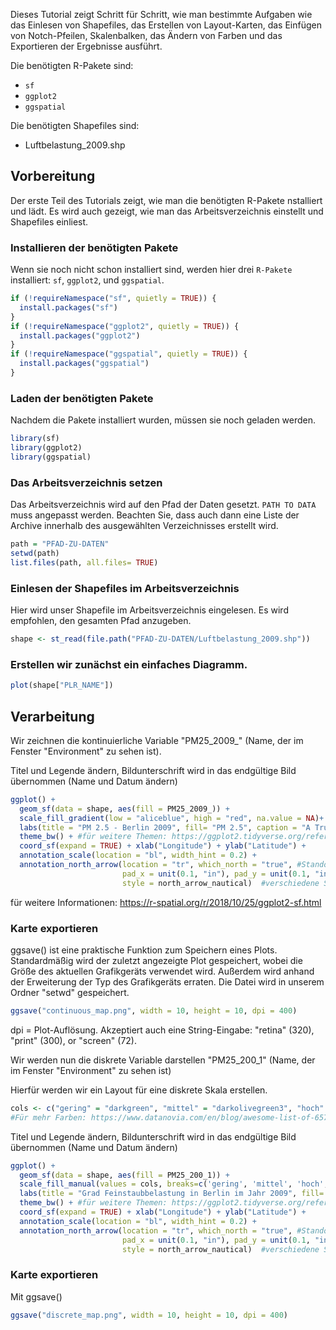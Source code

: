
Dieses Tutorial zeigt Schritt für Schritt, wie man bestimmte Aufgaben wie
das Einlesen von Shapefiles, das Erstellen von Layout-Karten, das Einfügen 
von Notch-Pfeilen, Skalenbalken, das Ändern von Farben und das Exportieren der 
Ergebnisse ausführt.

Die benötigten R-Pakete sind:
  
- `sf`
- `ggplot2`
- `ggspatial`

Die benötigten Shapefiles sind: 
  
- Luftbelastung_2009.shp

## Vorbereitung
Der erste Teil des Tutorials zeigt, wie man die benötigten R-Pakete
nstalliert und lädt. Es wird auch gezeigt, wie man das Arbeitsverzeichnis
einstellt und Shapefiles einliest.


### Installieren der benötigten Pakete
Wenn sie noch nicht schon installiert sind, werden hier drei `R-Pakete` 
installiert: `sf`, `ggplot2`, und `ggspatial`.

```r
if (!requireNamespace("sf", quietly = TRUE)) {
  install.packages("sf")
}
if (!requireNamespace("ggplot2", quietly = TRUE)) {
  install.packages("ggplot2")
}
if (!requireNamespace("ggspatial", quietly = TRUE)) {
  install.packages("ggspatial")
}
```
### Laden der benötigten Pakete
Nachdem die Pakete installiert wurden, müssen sie noch geladen werden.

```r
library(sf)
library(ggplot2)
library(ggspatial)
```

### Das Arbeitsverzeichnis setzen
Das Arbeitsverzeichnis wird auf den Pfad der Daten gesetzt. 
`PATH TO DATA` muss angepasst werden. 
Beachten Sie, dass auch dann eine Liste der Archive innerhalb des ausgewählten 
Verzeichnisses erstellt wird.

```r
path = "PFAD-ZU-DATEN"
setwd(path)
list.files(path, all.files= TRUE)
```

### Einlesen der Shapefiles im Arbeitsverzeichnis
Hier wird unser Shapefile im Arbeitsverzeichnis eingelesen. 
Es wird empfohlen, den gesamten Pfad anzugeben.

```r
shape <- st_read(file.path("PFAD-ZU-DATEN/Luftbelastung_2009.shp"))
```

### Erstellen wir zunächst ein einfaches Diagramm.

```r
plot(shape["PLR_NAME"]) 
```
## Verarbeitung

Wir zeichnen die kontinuierliche Variable "PM25_2009_" 
(Name, der im Fenster "Environment" zu sehen ist).

Titel und Legende ändern, Bildunterschrift wird in das endgültige 
Bild übernommen (Name und Datum ändern)

```r
ggplot() + 
  geom_sf(data = shape, aes(fill = PM25_2009_)) +
  scale_fill_gradient(low = "aliceblue", high = "red", na.value = NA)+ #Für mehr Farben: https://www.datanovia.com/en/blog/awesome-list-of-657-r-color-names/
  labs(title = "PM 2.5 - Berlin 2009", fill= "PM 2.5", caption = "A Trumper, 11.04.2023") + 
  theme_bw() + #für weitere Themen: https://ggplot2.tidyverse.org/reference/ggtheme.html
  coord_sf(expand = TRUE) + xlab("Longitude") + ylab("Latitude") +
  annotation_scale(location = "bl", width_hint = 0.2) +
  annotation_north_arrow(location = "tr", which_north = "true", #Standortoptionen sind: "bl", "tl", "br", "tr" (https://bookdown.org/brianwood1/QDASS/simple-static-maps.html)
                         pad_x = unit(0.1, "in"), pad_y = unit(0.1, "in"), #Zahlen für verschiedene Standorte anpassen
                         style = north_arrow_nautical)  #verschiedene Stile: north_arrow_orienteering, north_arrow_fancy_orienteering, north_arrow_minimal, north_arrow_nautical
```

für weitere Informationen: https://r-spatial.org/r/2018/10/25/ggplot2-sf.html

### Karte exportieren
ggsave() ist eine praktische Funktion zum Speichern eines Plots. 
Standardmäßig wird der zuletzt angezeigte Plot gespeichert, wobei die Größe des aktuellen Grafikgeräts verwendet wird. 
Außerdem wird anhand der Erweiterung der Typ des Grafikgeräts erraten.
Die Datei wird in unserem Ordner "setwd" gespeichert.

```r
ggsave("continuous_map.png", width = 10, height = 10, dpi = 400)
```

dpi = Plot-Auflösung. Akzeptiert auch eine String-Eingabe: "retina" (320), "print" (300), or "screen" (72).

Wir werden nun die diskrete Variable darstellen "PM25_200_1"
(Name, der im Fenster "Environment" zu sehen ist)


Hierfür werden wir ein Layout für eine diskrete Skala erstellen.

```r
cols <- c("gering" = "darkgreen", "mittel" = "darkolivegreen3", "hoch" = "orange", "sehr hoch" = "red")
#Für mehr Farben: https://www.datanovia.com/en/blog/awesome-list-of-657-r-color-names/
```

Titel und Legende ändern, Bildunterschrift wird in das endgültige 
Bild übernommen (Name und Datum ändern)

```r
ggplot() + 
  geom_sf(data = shape, aes(fill = PM25_200_1)) +
  scale_fill_manual(values = cols, breaks=c('gering', 'mittel', 'hoch',"sehr hoch"))+ #Hier verwenden wir die Farben, die wir zuvor definiert haben, und legen die Reihenfolge fest.
  labs(title = "Grad Feinstaubbelastung in Berlin im Jahr 2009", fill= "Grad", caption = "A Trumper, 11.04.2023") + 
  theme_bw() + #für weitere Themen: https://ggplot2.tidyverse.org/reference/ggtheme.html
  coord_sf(expand = TRUE) + xlab("Longitude") + ylab("Latitude") +
  annotation_scale(location = "bl", width_hint = 0.2) +
  annotation_north_arrow(location = "tr", which_north = "true", #Standortoptionen sind: "bl", "tl", "br", "tr" (https://bookdown.org/brianwood1/QDASS/simple-static-maps.html)
                         pad_x = unit(0.1, "in"), pad_y = unit(0.1, "in"), #Zahlen für verschiedene Standorte anpassen
                         style = north_arrow_nautical)  #verschiedene Stile: north_arrow_orienteering, north_arrow_fancy_orienteering, north_arrow_minimal, north_arrow_nautical
```
### Karte exportieren
Mit ggsave() 

```r
ggsave("discrete_map.png", width = 10, height = 10, dpi = 400)
```
